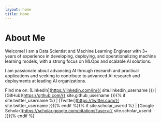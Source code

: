 ```yaml
---
layout: home
title: Home
---
```


# About Me

Welcome! I am a Data Scientist and Machine Learning Engineer with 3+ years of experience in developing, deploying, and operationalizing machine learning models, with a strong focus on MLOps and scalable AI solutions. 

I am passionate about advancing AI through research and practical applications and seeking to contribute to advanced AI research and deployments at leading AI organizations.

Find me on:
[LinkedIn](https://linkedin.com/in/{{ site.linkedin_username }}) | [GitHub](https://github.com/{{ site.github_username }}){% if site.twitter_username %} | [Twitter](https://twitter.com/{{ site.twitter_username }}){% endif %}{% if site.scholar_userid %} | [Google Scholar](https://scholar.google.com/citations?user={{ site.scholar_userid }}){% endif %}
